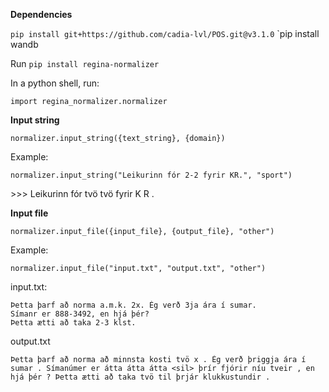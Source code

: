 **Dependencies**

`pip install git+https://github.com/cadia-lvl/POS.git@v3.1.0`
`pip install wandb

Run `pip install regina-normalizer`

In a python shell, run:

`import regina_normalizer.normalizer`

**Input string**

`normalizer.input_string({text_string}, {domain})`

Example:

`normalizer.input_string("Leikurinn fór 2-2 fyrir KR.", "sport")`


\>\>\> Leikurinn fór tvö tvö fyrir K R .

**Input file**

`normalizer.input_file({input_file}, {output_file}, "other")`

Example:

`normalizer.input_file("input.txt", "output.txt", "other")`

input.txt:

```
Þetta þarf að norma a.m.k. 2x. Ég verð 3ja ára í sumar.
Símanr er 888-3492, en hjá þér?
Þetta ætti að taka 2-3 klst.
```

output.txt

```
Þetta þarf að norma að minnsta kosti tvö x . Ég verð þriggja ára í sumar . Símanúmer er átta átta átta <sil> þrír fjórir níu tveir , en hjá þér ? Þetta ætti að taka tvö til þrjár klukkustundir .
```




